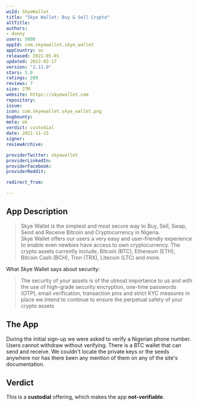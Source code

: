 ```yaml
---
wsId: SkyeWallet
title: "Skye Wallet: Buy & Sell Crypto"
altTitle: 
authors:
- danny
users: 5000
appId: com.skyewallet.skye_wallet
appCountry: us
released: 2021-05-01
updated: 2022-02-17
version: "2.11.0"
stars: 5.0
ratings: 289
reviews: 7
size: 27M
website: https://skyewallet.com
repository: 
issue: 
icon: com.skyewallet.skye_wallet.png
bugbounty: 
meta: ok
verdict: custodial
date: 2021-11-15
signer: 
reviewArchive:

providerTwitter: skyewallet
providerLinkedIn: 
providerFacebook: 
providerReddit: 

redirect_from:

---
```


## App Description
> Skye Wallet is the simplest and most secure way to Buy, Sell, Swap, Send and Receive Bitcoin and Cryptocurrency in Nigeria.<br>
Skye Wallet offers our users a very easy and user-friendly experience to enable even newbies have access to own cryptocurrency. The crypto assets currently include, Bitcoin (BTC), Ethereum (ETH), Bitcoin Cash (BCH), Tron (TRX), Litecoin (LTC) and more.

What Skye Wallet says about security:

> The security of your assets is of the utmost importance to us and with the use of high-grade security encryption, one-time passwords (OTP), email verification, transaction pins and strict KYC measures in place we intend to continue to ensure the perpetual safety of your crypto assets

## The App

During the initial sign-up we were asked to verify a Nigerian phone number. Users cannot withdraw without verifying. There is a BTC wallet that can send and receive. We couldn't locate the private keys or the seeds anywhere nor has there been any mention of them on any of the site's documentation. 

## Verdict

This is a **custodial** offering, which makes the app **not-verifiable**.
